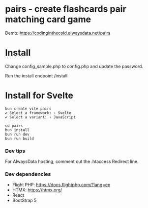 # pairs - create flashcards pair matching card game

Demo: https://codinginthecold.alwaysdata.net/pairs

# Install

Change config_sample.php to config.php and update the password.

Run the install endpoint /install

# Install for Svelte 

	bun create vite pairs
	✔ Select a framework: › Svelte
	✔ Select a variant: › JavaScript

	cd pairs
	bun install
	bun run dev
	bun run build


### Dev tips

For AlwaysData hosting, comment out the .htaccess Redirect line. 

### Dev dependencies
- Flight PHP: https://docs.flightphp.com/?lang=en 
- HTMX: https://htmx.org/
- React
- BootStrap 5
